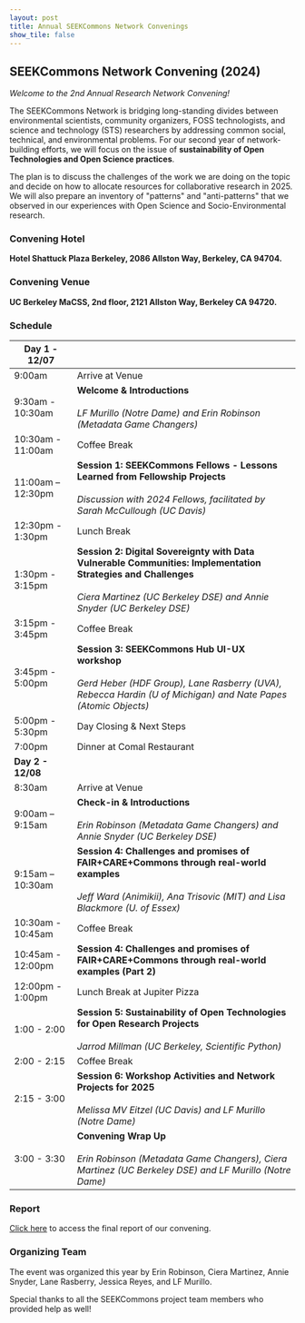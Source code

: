 ```yaml
---
layout: post
title: Annual SEEKCommons Network Convenings
show_tile: false
---
```

## SEEKCommons Network Convening (2024)

_Welcome to the 2nd Annual Research Network Convening!_

The SEEKCommons Network is bridging long-standing divides between environmental scientists, community organizers, FOSS technologists, and science and technology (STS) researchers by addressing common social, technical, and environmental problems. For our second year of network-building efforts, we will focus on the issue of __sustainability of Open Technologies and Open Science practices__.

The plan is to discuss the challenges of the work we are doing on the topic and decide on how to allocate resources for collaborative research in 2025. We will also prepare an inventory of "patterns" and "anti-patterns" that we observed in our experiences with Open Science and Socio-Environmental research.

### Convening Hotel

**Hotel Shattuck Plaza Berkeley, 2086 Allston Way, Berkeley, CA 94704.**

### Convening Venue

**UC Berkeley MaCSS, 2nd floor, 2121 Allston Way, Berkeley CA 94720.**

### Schedule 

| **Day 1 - 12/07** |                                                                                                                                                                                            |
|-------------------|--------------------------------------------------------------------------------------------------------------------------------------------------------------------------------------------|
| 9:00am            | Arrive at Venue                                                                                                                                                                            |
| 9:30am - 10:30am  | **Welcome & Introductions**<br><br>_LF Murillo (Notre Dame) and Erin Robinson (Metadata Game Changers)_                                                                                    |
| 10:30am - 11:00am | Coffee Break                                                                                                                                                                               |
| 11:00am – 12:30pm | **Session 1: SEEKCommons Fellows - Lessons Learned from Fellowship Projects**<br><br>_Discussion with 2024 Fellows, facilitated by Sarah McCullough (UC Davis)_                            |
| 12:30pm - 1:30pm  | Lunch Break                                                                                                                                                                                |
| 1:30pm - 3:15pm   | **Session 2: Digital Sovereignty with Data Vulnerable Communities: Implementation Strategies and Challenges**<br><br>_Ciera Martinez (UC Berkeley DSE) and Annie Snyder (UC Berkeley DSE)_ |
| 3:15pm - 3:45pm   | Coffee Break                                                                                                                                                                               |
| 3:45pm - 5:00pm   | **Session 3: SEEKCommons Hub UI-UX workshop**<br><br>_Gerd Heber (HDF Group), Lane Rasberry (UVA), Rebecca Hardin (U of Michigan) and Nate Papes (Atomic Objects)_                         |
| 5:00pm - 5:30pm   | Day Closing & Next Steps                                                                                                                                                                   |
| 7:00pm            | Dinner at Comal Restaurant                                                                                                                                                                 |
| **Day 2 - 12/08** |                                                                                                                                                                                            |
| 8:30am            | Arrive at Venue                                                                                                                                                                            |
| 9:00am – 9:15am   | **Check-in & Introductions**<br><br>_Erin Robinson (Metadata Game Changers) and Annie Snyder (UC Berkeley DSE)_                                                                            |
| 9:15am – 10:30am  | **Session 4: Challenges and promises of FAIR+CARE+Commons through real-world examples**<br><br>_Jeff Ward (Animikii), Ana Trisovic (MIT) and Lisa Blackmore (U. of Essex)_                  |
| 10:30am - 10:45am | Coffee Break                                                                                                                                                                               |
| 10:45am - 12:00pm | **Session 4: Challenges and promises of FAIR+CARE+Commons through real-world examples (Part 2)**                                                                                           |
| 12:00pm - 1:00pm  | Lunch Break at Jupiter Pizza                                                                                                                                                               |
| 1:00 - 2:00       | **Session 5: Sustainability of Open Technologies for Open Research Projects**<br><br>_Jarrod Millman (UC Berkeley, Scientific Python)_                 |
| 2:00 - 2:15       | Coffee Break                                                                                                                                                                               |
| 2:15 - 3:00       | **Session 6: Workshop Activities and Network Projects for 2025**<br><br>_Melissa MV Eitzel (UC Davis) and LF Murillo (Notre Dame)_                                                         |
| 3:00 - 3:30       | **Convening Wrap Up**<br><br>_Erin Robinson (Metadata Game Changers), Ciera Martinez (UC Berkeley DSE) and LF Murillo (Notre Dame)_                                                        |

### Report

[Click here](https://seekcommons.org/assets/pdfs/Network-Convening-SEEKCommons-DEC-2024.pdf) to access the final report of our convening.

### Organizing Team

The event was organized this year by Erin Robinson, Ciera Martinez, Annie Snyder, Lane Rasberry, Jessica Reyes, and LF Murillo. 

Special thanks to all the SEEKCommons project team members who provided help as well!
